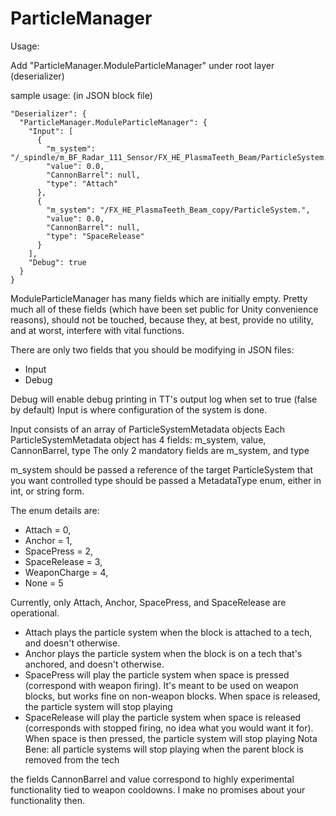 # ParticleManager

Usage:

Add "ParticleManager.ModuleParticleManager" under root layer (deserializer)

sample usage: (in JSON block file)
```
"Deserializer": {
  "ParticleManager.ModuleParticleManager": {
    "Input": [
      {
        "m_system": "/_spindle/m_BF_Radar_111_Sensor/FX_HE_PlasmaTeeth_Beam/ParticleSystem.",
        "value": 0.0,
        "CannonBarrel": null,
        "type": "Attach"
      },
      {
        "m_system": "/FX_HE_PlasmaTeeth_Beam_copy/ParticleSystem.",
        "value": 0.0,
        "CannonBarrel": null,
        "type": "SpaceRelease"
      }
    ],
    "Debug": true
  }
}
```

ModuleParticleManager has many fields which are initially empty. Pretty much all of these fields (which have been set public for Unity convenience reasons), should not be touched, because they, at best, provide no utility, and at worst, interfere with vital functions.

There are only two fields that you should be modifying in JSON files:
- Input
- Debug

Debug will enable debug printing in TT's output log when set to true (false by default)
Input is where configuration of the system is done.

Input consists of an array of ParticleSystemMetadata objects
Each ParticleSystemMetadata object has 4 fields: m_system, value, CannonBarrel, type
The only 2 mandatory fields are m_system, and type

m_system should be passed a reference of the target ParticleSystem that you want controlled
type should be passed a MetadataType enum, either in int, or string form.

The enum details are:
- Attach = 0,
- Anchor = 1,
- SpacePress = 2,
- SpaceRelease = 3,
- WeaponCharge = 4,
- None = 5

Currently, only Attach, Anchor, SpacePress, and SpaceRelease are operational.
- Attach plays the particle system when the block is attached to a tech, and doesn't otherwise.
- Anchor plays the particle system when the block is on a tech that's anchored, and doesn't otherwise.
- SpacePress will play the particle system when space is pressed (correspond with weapon firing). It's meant to be used on weapon blocks, but works fine on non-weapon blocks. When space is released, the particle system will stop playing
- SpaceRelease will play the particle system when space is released (corresponds with stopped firing, no idea what you would want it for). When space is then pressed, the particle system will stop playing
Nota Bene: all particle systems will stop playing when the parent block is removed from the tech

the fields CannonBarrel and value correspond to highly experimental functionality tied to weapon cooldowns. I make no promises about your functionality then.
